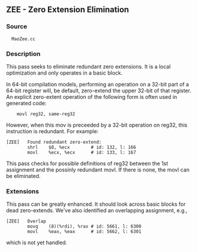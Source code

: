 ## ZEE - Zero Extension Elimination ##
### Source ###
```
  MaoZee.cc 
```
### Description ###
This pass seeks to eliminate redundant zero extensions. It is a local optimization and only operates in a basic block.

In 64-bit compilation models, performing an operation on a 32-bit part of a 64-bit register will, be default, zero-extend the upper 32-bit of that register. An explicit zero-extent operation of the following form is often used in generated code:
```
    movl reg32, same-reg32
```

However, when this mov is preceeded by a 32-bit operation on reg32, this instruction is redundant. For example:
```
[ZEE]   Found redundant zero-extend:
        shrl    $8, %ecx        # id: 132, l: 166       
        movl    %ecx, %ecx      # id: 133, l: 167   
```

This pass checks for possible definitions of reg32 between the 1st assignment and the possinly redundant movl. If there is none, the movl can be eliminated.

### Extensions ###
This pass can be greatly enhanced. It should look across basic blocks for dead zero-extends. We've also identified an overlapping assignment, e.g.,
```
[ZEE]   Overlap
        movq    (8)(%rdi), %rax # id: 5661, l: 6300     
        movl    %eax, %eax      # id: 5662, l: 6301     
```
which is not yet handled.
